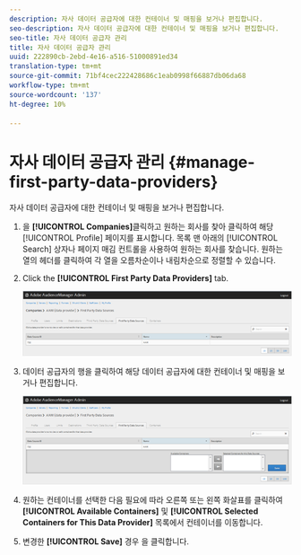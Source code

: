 ```yaml
---
description: 자사 데이터 공급자에 대한 컨테이너 및 매핑을 보거나 편집합니다.
seo-description: 자사 데이터 공급자에 대한 컨테이너 및 매핑을 보거나 편집합니다.
seo-title: 자사 데이터 공급자 관리
title: 자사 데이터 공급자 관리
uuid: 222890cb-2ebd-4e16-a516-51000891ed34
translation-type: tm+mt
source-git-commit: 71bf4cec222428686c1eab0998f66887db06da68
workflow-type: tm+mt
source-wordcount: '137'
ht-degree: 10%

---
```



# 자사 데이터 공급자 관리 {#manage-first-party-data-providers}

자사 데이터 공급자에 대한 컨테이너 및 매핑을 보거나 편집합니다.

<!-- t_first_party_providers.xml -->

1. 을 **[!UICONTROL Companies]**&#x200B;클릭하고 원하는 회사를 찾아 클릭하여 해당 [!UICONTROL Profile] 페이지를 표시합니다. 목록 맨 아래의 [!UICONTROL Search] 상자나 페이지 매김 컨트롤을 사용하여 원하는 회사를 찾습니다. 원하는 열의 헤더를 클릭하여 각 열을 오름차순이나 내림차순으로 정렬할 수 있습니다.

1. Click the **[!UICONTROL First Party Data Providers]** tab.

   ![](assets/first_party_providers.png)

1. 데이터 공급자의 행을 클릭하여 해당 데이터 공급자에 대한 컨테이너 및 매핑을 보거나 편집합니다.

   ![단계 결과](assets/first_party_providers_edit.png)

1. 원하는 컨테이너를 선택한 다음 필요에 따라 오른쪽 또는 왼쪽 화살표를 클릭하여 **[!UICONTROL Available Containers]** 및 **[!UICONTROL Selected Containers for This Data Provider]** 목록에서 컨테이너를 이동합니다.
1. 변경한 **[!UICONTROL Save]** 경우 을 클릭합니다.